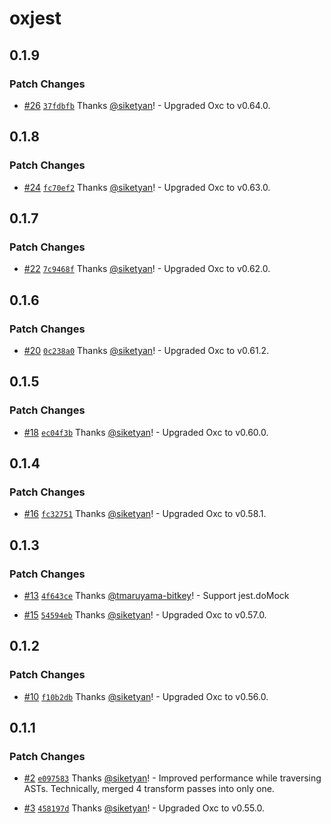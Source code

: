 # oxjest

## 0.1.9

### Patch Changes

- [#26](https://github.com/bitkey-oss/oxjest/pull/26) [`37fdbfb`](https://github.com/bitkey-oss/oxjest/commit/37fdbfb1ecb71266c79d7aeb0f4cbee49664c73c) Thanks [@siketyan](https://github.com/siketyan)! - Upgraded Oxc to v0.64.0.

## 0.1.8

### Patch Changes

- [#24](https://github.com/bitkey-oss/oxjest/pull/24) [`fc70ef2`](https://github.com/bitkey-oss/oxjest/commit/fc70ef29019e72de53d2f6dae15c09ab4a9c475a) Thanks [@siketyan](https://github.com/siketyan)! - Upgraded Oxc to v0.63.0.

## 0.1.7

### Patch Changes

- [#22](https://github.com/bitkey-oss/oxjest/pull/22) [`7c9468f`](https://github.com/bitkey-oss/oxjest/commit/7c9468f4b88dc51435dae83e9c8badfb8cd3c771) Thanks [@siketyan](https://github.com/siketyan)! - Upgraded Oxc to v0.62.0.

## 0.1.6

### Patch Changes

- [#20](https://github.com/bitkey-oss/oxjest/pull/20) [`0c238a0`](https://github.com/bitkey-oss/oxjest/commit/0c238a0f78ccea73560cad1e2b4b22cca55009f7) Thanks [@siketyan](https://github.com/siketyan)! - Upgraded Oxc to v0.61.2.

## 0.1.5

### Patch Changes

- [#18](https://github.com/bitkey-oss/oxjest/pull/18) [`ec04f3b`](https://github.com/bitkey-oss/oxjest/commit/ec04f3b4af718567614829a878602656c47dfb2e) Thanks [@siketyan](https://github.com/siketyan)! - Upgraded Oxc to v0.60.0.

## 0.1.4

### Patch Changes

- [#16](https://github.com/bitkey-oss/oxjest/pull/16) [`fc32751`](https://github.com/bitkey-oss/oxjest/commit/fc32751cbb82dd4222397ecf281536cf328be037) Thanks [@siketyan](https://github.com/siketyan)! - Upgraded Oxc to v0.58.1.

## 0.1.3

### Patch Changes

- [#13](https://github.com/bitkey-oss/oxjest/pull/13) [`4f643ce`](https://github.com/bitkey-oss/oxjest/commit/4f643cea3dd99a02ee675ddf71dec4940530259c) Thanks [@tmaruyama-bitkey](https://github.com/tmaruyama-bitkey)! - Support jest.doMock

- [#15](https://github.com/bitkey-oss/oxjest/pull/15) [`54594eb`](https://github.com/bitkey-oss/oxjest/commit/54594ebe80e0be063db0997a8d1a5b3cec3435c6) Thanks [@siketyan](https://github.com/siketyan)! - Upgraded Oxc to v0.57.0.

## 0.1.2

### Patch Changes

- [#10](https://github.com/bitkey-oss/oxjest/pull/10) [`f10b2db`](https://github.com/bitkey-oss/oxjest/commit/f10b2dba21ae2c8073e7addf9651cb78a987621a) Thanks [@siketyan](https://github.com/siketyan)! - Upgraded Oxc to v0.56.0.

## 0.1.1

### Patch Changes

- [#2](https://github.com/bitkey-oss/oxjest/pull/2) [`e097583`](https://github.com/bitkey-oss/oxjest/commit/e09758333eddd5a05c3ae225910d0c644e785016) Thanks [@siketyan](https://github.com/siketyan)! - Improved performance while traversing ASTs. Technically, merged 4 transform passes into only one.

- [#3](https://github.com/bitkey-oss/oxjest/pull/3) [`458197d`](https://github.com/bitkey-oss/oxjest/commit/458197d07e17134e7df333f49a0588aea1e1f06b) Thanks [@siketyan](https://github.com/siketyan)! - Upgraded Oxc to v0.55.0.
